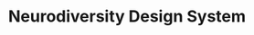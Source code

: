 ---
layout: bookmark
title: Neurodiversity Design System
tags:
  - Bookmarks
  - Design Systems
  - Resources
  - ADHD
  - Autism
created: '2023-04-15T09:27:55.414Z'
link: https://neurodiversity.design/
id: 557850582
excerpt: >-
  The NDS is a coherent set of standards and principles that combine
  neurodiversity and user experience design for Learning Management Systems.
image: https://www.neurodiversity.design/assets/images/open-graph.jpg
---
